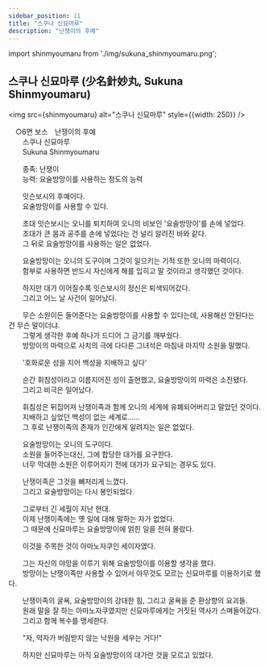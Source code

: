 ```yaml
---
sidebar_position: 11
title: "스쿠나 신묘마루"
description: "난쟁이의 후예"
---
```


import shinmyoumaru from './img/sukuna_shinmyoumaru.png';

## 스쿠나 신묘마루 (少名針妙丸, Sukuna Shinmyoumaru)

<img src={shinmyoumaru} alt="스쿠나 신묘마루" style={{width: 250}} />

　○6면 보스　난쟁이의 후예  
　　스쿠나 신묘마루  
　　Sukuna Shinmyoumaru  

　　종족: 난쟁이  
　　능력: 요술방망이를 사용하는 정도의 능력  

　　잇슨보시의 후예이다.  
　　요술방망이를 사용할 수 있다.  

　　초대 잇슨보시는 오니를 퇴치하여 오니의 비보인 '요술방망이'를 손에 넣었다.  
　　초대가 큰 몸과 공주를 손에 넣었다는 건 널리 알려진 바와 같다.  
　　그 뒤로 요술방망이를 사용하는 일은 없었다.  

　　요술방망이는 오니의 도구이며 그것이 일으키는 기적 또한 오니의 마력이다.  
　　함부로 사용하면 반드시 자신에게 해를 입히고 말 것이라고 생각했던 것이다.

　　하지만 대가 이어질수록 잇슨보시의 정신은 퇴색되어갔다.  
　　그리고 어느 날 사건이 일어났다.

　　무슨 소원이든 들어준다는 요술방망이를 사용할 수 있다는데, 사용해선 안된다는 건 무슨 말이더냐.  
　　그렇게 생각한 후예 하나가 드디어 그 금기를 깨부쉈다.  
　　방망이의 마력으로 사치의 극에 다다른 그녀석은 마침내 마지막 소원을 말했다.

　　'호화로운 성을 지어 백성을 지배하고 싶다'

　　순간 휘침성이라고 이름지어진 성이 출현했고, 요술방망이의 마력은 소진됐다.  
　　그리고 비극은 일어났다.

　　휘침성은 뒤집어져 난쟁이족과 함께 오니의 세계에 유폐되어버리고 말았던 것이다.  
　　지배하고 싶었던 백성이 없는 세계로......  
　　그 후로 난쟁이족의 존재가 인간에게 알려지는 일은 없었다.

　　요술방망이는 오니의 도구이다.  
　　소원을 들어주는대신, 그에 합당한 대가를 요구한다.  
　　너무 막대한 소원은 이루어지기 전에 대가가 요구되는 경우도 있다.

　　난쟁이족은 그것을 뼈저리게 느꼈다.  
　　그리고 요술방망이는 다시 봉인되었다.

　　그로부터 긴 세월이 지난 현대.  
　　이제 난쟁이족에는 옛 일에 대해 말하는 자가 없었다.  
　　그 때문에 신묘마루는 요술방망이에 얽힌 일을 전혀 몰랐다.

　　이것을 주목한 것이 아마노자쿠인 세이자였다.

　　그는 자신의 야망을 이루기 위해 요술방망이를 이용할 생각을 했다.  
　　방망이는 난쟁이족만 사용할 수 있어서 아무것도 모르는 신묘마루를 이용하기로 했다.

　　난쟁이족의 굴욕, 요술방망이의 강대한 힘, 그리고 굴욕을 준 환상향의 요괴들.  
　　원래 말을 잘 하는 아마노자쿠였지만 신묘마루에게는 거짓된 역사가 스며들어갔다.  
　　그리고 함께 복수를 맹세한다.

　　"자, 약자가 버림받지 않는 낙원을 세우는 거다!"

　　하지만 신묘마루는 아직 요술방망이의 대가란 것을 모르고 있었다.
